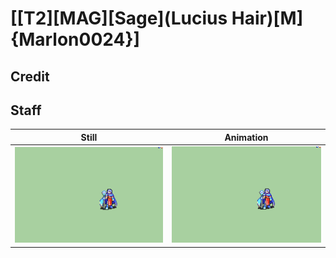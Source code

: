 # [\[T2\]\[MAG\]\[Sage\]\(Lucius Hair\)\[M\]{Marlon0024}]

## Credit


	
## Staff

| Still | Animation |
| :---: | :-------: |
| ![Staff still](./Staff_000.png) | ![Staff animation](./Staff.gif) |
